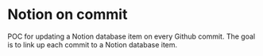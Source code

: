 # Notion on commit

POC for updating a Notion database item on every Github commit. The goal is to link up each commit to a Notion database item.
